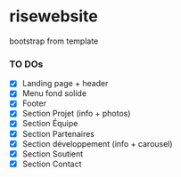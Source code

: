 # risewebsite
bootstrap from template



### TO DOs


- [x] Landing page + header
- [x] Menu fond solide
- [x] Footer
- [x] Section Projet (info + photos)
- [x] Section Équipe 
- [x] Section Partenaires
- [x] Section développement (info + carousel)
- [x] Section Soutient
- [x] Section Contact
